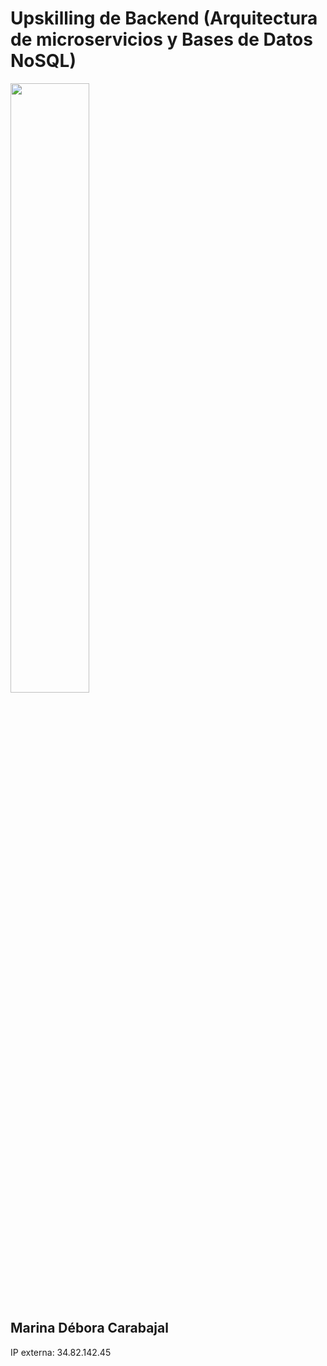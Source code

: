 # Upskilling de Backend (Arquitectura de microservicios y Bases de Datos NoSQL)
<p align='left'>
<img style={" width= 50%"} src="https://res.cloudinary.com/deqbqghhq/image/upload/v1696004809/Proyecto_nuevo_2_qizquh.jpg">
</img>
</p>

## Marina Débora Carabajal

IP externa: 34.82.142.45

